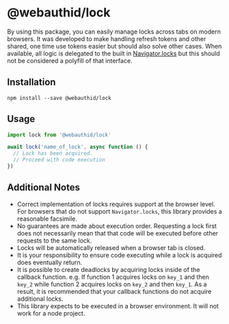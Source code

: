# @webauthid/lock

By using this package, you can easily manage locks across tabs on modern browsers.  It was developed to make handling refresh tokens and other shared, one time use tokens easier but should also solve other cases.  When available, all logic is delegated to the built in [Navigator.locks](https://developer.mozilla.org/en-US/docs/Web/API/Navigator/locks) but this should not be considered a polyfill of that interface.

## Installation

```
npm install --save @webauthid/lock
```

## Usage

```js
import lock from '@webauthid/lock'

await lock('name_of_lock', async function () {
  // Lock has been acquired.
  // Proceed with code execution
})
```

## Additional Notes

* Correct implementation of locks requires support at the browser level.  For browsers that do not support `Navigator.locks`, this library provides a reasonable facsimile.
* No guarantees are made about execution order.  Requesting a lock first does not necessarily mean that that code will be executed before other requests to the same lock.
* Locks will be automatically released when a browser tab is closed.
* It is your responsibility to ensure code executing while a lock is acquired does eventually return.
* It is possible to create deadlocks by acquiring locks inside of the callback function. e.g. If function 1 acquires locks on `key_1` and then `key_2` while function 2 acquires locks on `key_2` and then `key_1`.  As a result, it is recommended that your callback functions do not acquire additional locks.
* This library expects to be executed in a browser environment.  It will not work for a node project.
